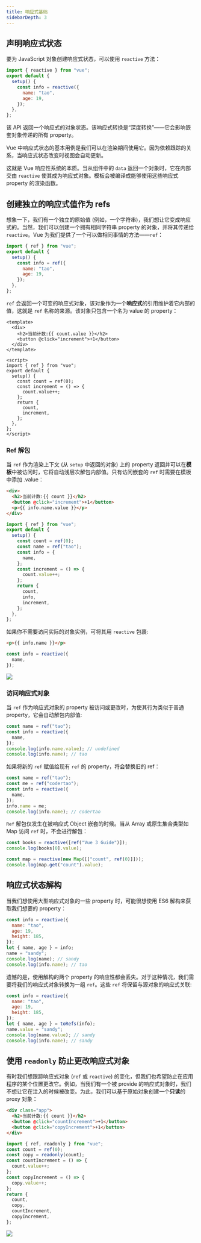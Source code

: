 ```yaml
---
title: 响应式基础
sidebarDepth: 3
---
```


## 声明响应式状态

要为 JavaScript 对象创建响应式状态，可以使用 `reactive` 方法：

```js
import { reactive } from "vue";
export default {
  setup() {
    const info = reactive({
      name: "tao",
      age: 19,
    });
  },
};
```

该 API 返回一个响应式的对象状态。该响应式转换是“深度转换”——它会影响嵌套对象传递的所有 property。

Vue 中响应式状态的基本用例是我们可以在渲染期间使用它。因为依赖跟踪的关系，当响应式状态改变时视图会自动更新。

这就是 Vue 响应性系统的本质。当从组件中的 `data` 返回一个对象时，它在内部交由 `reactive` 使其成为响应式对象。模板会被编译成能够使用这些响应式 property 的渲染函数。

## 创建独立的响应式值作为 refs

想象一下，我们有一个独立的原始值 (例如，一个字符串)，我们想让它变成响应式的。当然，我们可以创建一个拥有相同字符串 property 的对象，并将其传递给 `reactive`。Vue 为我们提供了一个可以做相同事情的方法——`ref`：

```js
import { ref } from "vue";
export default {
  setup() {
    const info = ref({
      name: "tao",
      age: 19,
    });
  },
};
```

`ref` 会返回一个可变的响应式对象，该对象作为一个**响应式**的引用维护着它内部的值，这就是 `ref` 名称的来源。该对象只包含一个名为 value 的 property：

```vue
<template>
  <div>
    <h2>当前计数:{{ count.value }}</h2>
    <button @click="increment">+1</button>
  </div>
</template>

<script>
import { ref } from "vue";
export default {
  setup() {
    const count = ref(0);
    const increment = () => {
      count.value++;
    };
    return {
      count,
      increment,
    };
  },
};
</script>
```

### Ref 解包

当 `ref` 作为渲染上下文 (从 `setup` 中返回的对象) 上的 property 返回并可以在**模板**中被访问时，它将自动浅层次解包内部值。只有访问嵌套的 `ref` 时需要在模板中添加 .value：

```html {2,4}
<div>
  <h2>当前计数:{{ count }}</h2>
  <button @click="increment">+1</button>
  <p>{{ info.name.value }}</p>
</div>
```

```js {6-8}
import { ref } from "vue";
export default {
  setup() {
    const count = ref(0);
    const name = ref("tao");
    const info = {
      name,
    };
    const increment = () => {
      count.value++;
    };
    return {
      count,
      info,
      increment,
    };
  },
};
```

如果你不需要访问实际的对象实例，可将其用 `reactive` 包裹:

```html
<p>{{ info.name }}</p>
```

```js
const info = reactive({
  name,
});
```

![](/frame/vue/95.gif)

### 访问响应式对象

当 `ref` 作为响应式对象的 property 被访问或更改时，为使其行为类似于普通 property，它会自动解包内部值:

```js
const name = ref("tao");
const info = reactive({
  name,
});
console.log(info.name.value); // undefined
console.log(info.name); // tao
```

如果将新的 `ref` 赋值给现有 `ref` 的 property，将会替换旧的 ref：

```js
const name = ref("tao");
const me = ref("codertao");
const info = reactive({
  name,
});
info.name = me;
console.log(info.name); // codertao
```

`Ref` 解包仅发生在被响应式 Object 嵌套的时候。当从 Array 或原生集合类型如 Map 访问 `ref` 时，不会进行解包：

```js
const books = reactive([ref("Vue 3 Guide")]);
console.log(books[0].value);

const map = reactive(new Map([["count", ref(0)]]));
console.log(map.get("count").value);
```

## 响应式状态解构

当我们想使用大型响应式对象的一些 property 时，可能很想使用 ES6 解构来获取我们想要的 property：

```js
const info = reactive({
  name: "tao",
  age: 19,
  height: 185,
});
let { name, age } = info;
name = "sandy";
console.log(name); // sandy
console.log(info.name); // tao
```

遗憾的是，使用解构的两个 property 的响应性都会丢失。对于这种情况，我们需要将我们的响应式对象转换为一组 `ref`。这些 `ref` 将保留与源对象的响应式关联:

```js
const info = reactive({
  name: "tao",
  age: 19,
  height: 185,
});
let { name, age } = toRefs(info);
name.value = "sandy";
console.log(name.value); // sandy
console.log(info.name); // sandy
```

## 使用 `readonly` 防止更改响应式对象

有时我们想跟踪响应式对象 (`ref` 或 `reactive`) 的变化，但我们也希望防止在应用程序的某个位置更改它。例如，当我们有一个被 provide 的响应式对象时，我们不想让它在注入的时候被改变。为此，我们可以基于原始对象创建一个**只读**的 proxy 对象：

```html
<div class="app">
  <h2>当前计数:{{ count }}</h2>
  <button @click="countIncrement">+1</button>
  <button @click="copyIncrement">+1</button>
</div>
```

```js
import { ref, readonly } from "vue";
const count = ref(0);
const copy = readonly(count);
const countIncrement = () => {
  count.value++;
};
const copyIncrement = () => {
  copy.value++;
};
return {
  count,
  copy,
  countIncrement,
  copyIncrement,
};
```

![](/frame/vue/96.gif)
